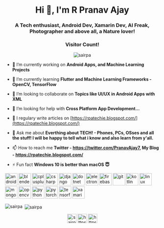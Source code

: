 <h1 align="center">Hi 👋, I'm R Pranav Ajay</h1>
<h3 align="center">A Tech enthusiast, Android Dev, Xamarin Dev, AI Freak, Photographer and above all, a Nature lover!</h3>
<h3 align="center">Visitor Count!</h3>
<p align="center"> <img src="https://profile-counter.glitch.me/sairpa/count.svg" alt="sairpa" />

</p>

- 🔭 I’m currently working on **Android Apps, and Machine Learning Projects**

- 🌱 I’m currently learning **Flutter and Machine Learning Frameworks - OpenCV, TensorFlow**

- 👯 I’m looking to collaborate on **Topics like UI/UX in Android Apps with XML**

- 🤝 I’m looking for help with **Cross Platform App Development...**

- 📝 I regulary write articles on [https://rpatechie.blogspot.com/](https://rpatechie.blogspot.com/)

- 💬 Ask me about **Everthing about TECH! - Phones, PCs, OSses and all the stuff! I will be happy to tell what i know and also learn from y'all.**

- 📫 How to reach me **Twitter - https://twitter.com/PranavAjay7, My Blog - https://rpatechie.blogspot.com/**

- ⚡ Fun fact **Windows 10 is better than macOS 😇**

<p align="left"><img src="https://devicons.github.io/devicon/devicon.git/icons/android/android-original-wordmark.svg" alt="android" width="40" height="40"/> <img src="https://download.blender.org/branding/community/blender_community_badge_white.svg" alt="blender" width="40" height="40"/> <img src="https://devicons.github.io/devicon/devicon.git/icons/cplusplus/cplusplus-original.svg" alt="cplusplus" width="40" height="40"/> <img src="https://devicons.github.io/devicon/devicon.git/icons/csharp/csharp-original.svg" alt="csharp" width="40" height="40"/> <img src="https://devicons.github.io/devicon/devicon.git/icons/django/django-original.svg" alt="django" width="40" height="40"/> <img src="https://devicons.github.io/devicon/devicon.git/icons/dot-net/dot-net-original-wordmark.svg" alt="dotnet" width="40" height="40"/> <img src="https://devicons.github.io/devicon/devicon.git/icons/electron/electron-original.svg" alt="electron" width="40" height="40"/> <img src="https://www.vectorlogo.zone/logos/firebase/firebase-icon.svg" alt="firebase" width="40" height="40"/> <img src="https://www.vectorlogo.zone/logos/git-scm/git-scm-icon.svg" alt="git" width="40" height="40"/> <img src="https://www.vectorlogo.zone/logos/kotlinlang/kotlinlang-icon.svg" alt="kotlin" width="40" height="40"/> <img src="https://devicons.github.io/devicon/devicon.git/icons/linux/linux-original.svg" alt="linux" width="40" height="40"/> <img src="https://devicons.github.io/devicon/devicon.git/icons/mongodb/mongodb-original-wordmark.svg" alt="mongodb" width="40" height="40"/> <img src="https://www.vectorlogo.zone/logos/opencv/opencv-icon.svg" alt="opencv" width="40" height="40"/> <img src="https://devicons.github.io/devicon/devicon.git/icons/python/python-original.svg" alt="python" width="40" height="40"/> <img src="https://www.vectorlogo.zone/logos/pytorch/pytorch-icon.svg" alt="pytorch" width="40" height="40"/> <img src="https://www.vectorlogo.zone/logos/tensorflow/tensorflow-icon.svg" alt="tensorflow" width="40" height="40"/> <img src="https://raw.githubusercontent.com/detain/svg-logos/780f25886640cef088af994181646db2f6b1a3f8/svg/xamarin.svg" alt="xamarin" width="40" height="40"/></p><p><img align="left" src="https://github-readme-stats.vercel.app/api/top-langs/?username=sairpa&layout=compact&hide=html" alt="sairpa" /></p>

<p>&nbsp;<img align="center" src="https://github-readme-stats.vercel.app/api?username=sairpa&show_icons=true" alt="sairpa" /></p>

<p align="center">
<a href="https://dev.to/sairpa" target="blank"><img align="center" src="https://cdn.jsdelivr.net/npm/simple-icons@3.0.1/icons/dev-dot-to.svg" alt="sairpa" height="30" width="30" /></a>
<a href="https://twitter.com/https://twitter.com/PranavAjay7" target="blank"><img align="center" src="https://cdn.jsdelivr.net/npm/simple-icons@3.0.1/icons/twitter.svg" alt="https://twitter.com/pranavajay7" height="30" width="30" /></a>
<a href="https://www.linkedin.com/in/pranav-ajay-rajesh-1860451ab?lipi=urn%3Ali%3Apage%3Ad_flagship3_profile_view_base_contact_details%3BWdvOMJFlSh69ui%2BpgCI7TQ%3D%3D" target="blank"><img align="center" src="https://cdn.jsdelivr.net/npm/simple-icons@3.0.1/icons/linkedin.svg" alt="https://www.linkedin.com/in/pranav-ajay-rajesh-1860451ab/detail/contact-info/" height="30" width="30" /></a>
</p>
